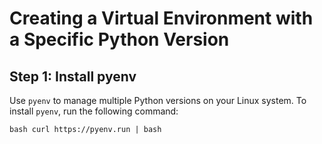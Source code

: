 # Creating a Virtual Environment with a Specific Python Version

## Step 1: Install pyenv

Use `pyenv` to manage multiple Python versions on your Linux system. To install `pyenv`, run the following command:

`bash curl https://pyenv.run | bash` 
